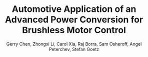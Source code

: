 ---
title: "Automotive Application of an Advanced Power Conversion
for Brushless Motor Control"
author: "Gerry Chen, Zhongxi Li, Carol Xia, Raj Borra, Sam Osheroff, Angel Peterchev, Stefan Goetz"
journal: "Duke University ECE Dept"
year: "2018"
Poster: "ECE_indstuPoster_2018/20181127_ECE_Poster_EV.pdf"
---